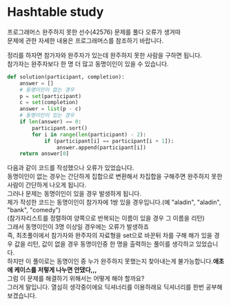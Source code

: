 
# Hashtable study
프로그래머스 완주하지 못한 선수(42576) 문제를 풀다 오류가 생겨따<br>
문제에 관한 자세한 내용은 프로그래머스를 참조하기 바랍니다.

정리를 하자면 참가자와 완주자가 있는데 완주하지 못한 사람을 구하면 됩니다.
<br> 참가자는 완주자보다 한 명 더 많고 동명이인이 있을 수 있습니다.

```python
def solution(participant, completion):
    answer = []
    # 동명이인이 없는 경우
    p = set(participant)
    c = set(completion)
    answer = list(p - c)
    # 동명이인이 있는 경우
    if len(answer) == 0:
        participant.sort()
        for i in range(len(participant) - 2):
            if (participant[i] == participant[i + 1]):
                answer.append(participant[i])
    return answer[0]
```
다음과 같이 코드를 작성했으나 오류가 있었습니다.<br>
동명이인이 없는 경우는 간단하게 집합으로 변환해서 차집합을 구해주면 완주하지 못한 사람이 간단하게 나오게 됩니다.
<br>그러나 문제는 동명이인이 있을 경우 발생하게 됩니다.
<br>제가 작성한 코드는 동명이인이 참가자에 1쌍 있을 경우입니다.(예 "aladin", "aladin", "bank", "comedy")
<br>(참가자리스트를 정렬하여 양쪽으로 반복되는 이름이 있을 경우 그 이름을 리턴)
<br>그래서 동명이인이 3명 이상일 경우에는 오류가 발생하죠
<br>즉, 최초풀이에서 참가자와 완주자의 자료형을 set으로 바꾼뒤 차를 구해 해가 있을 경우 값을 리턴, 값이 없을 경우 동명이인중 한 명을 출력하는 풀이를 생각하고 있었습니다.
<br>하지만 이 풀이로는 동명이인 중 누가 완주하지 못했는지 찾아내는게 불가능합니다.<strong>애초에 케이스를 저렇게 나누면 안댔다,,,</strong>
<br>그럼 이 문제를 해결하기 위해서는 어떻게 해야 할까요?
<br>그러게 말입니다. 열심히 생각중이에요 딕셔너리를 이용하래요 딕셔너리를 한번 공부해보겠습니다.
